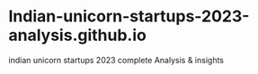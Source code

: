 # Indian-unicorn-startups-2023-analysis.github.io
indian unicorn startups 2023 complete Analysis &amp; insights 
